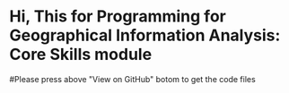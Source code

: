 # Hi, This for 	Programming for Geographical Information Analysis: Core Skills module
#Please press above "View on GitHub" botom to get the code files 
